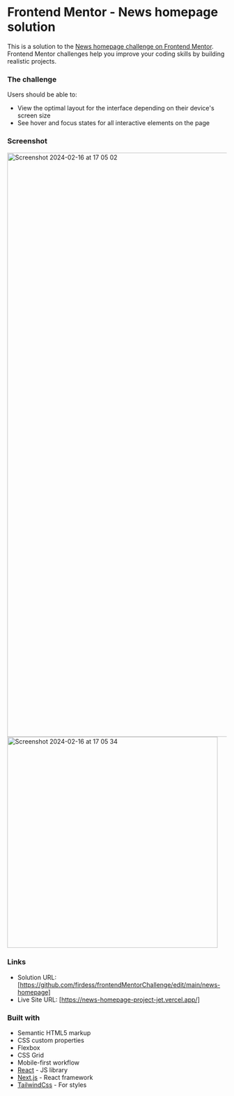 # Frontend Mentor - News homepage solution

This is a solution to the [News homepage challenge on Frontend Mentor](https://www.frontendmentor.io/challenges/news-homepage-H6SWTa1MFl). Frontend Mentor challenges help you improve your coding skills by building realistic projects. 



### The challenge

Users should be able to:

- View the optimal layout for the interface depending on their device's screen size
- See hover and focus states for all interactive elements on the page

### Screenshot
<img width="1337" alt="Screenshot 2024-02-16 at 17 05 02" src="https://github.com/firdess/frontendMentorChallenge/assets/106804722/5741da7b-366d-4749-8f80-eb7ba2136cd7">
<img width="483" alt="Screenshot 2024-02-16 at 17 05 34" src="https://github.com/firdess/frontendMentorChallenge/assets/106804722/f7deca74-0eb0-451d-9d56-6a897308440b">


### Links

- Solution URL: [https://github.com/firdess/frontendMentorChallenge/edit/main/news-homepage]
- Live Site URL: [https://news-homepage-project-jet.vercel.app/]


### Built with

- Semantic HTML5 markup
- CSS custom properties
- Flexbox
- CSS Grid
- Mobile-first workflow
- [React](https://reactjs.org/) - JS library
- [Next.js](https://nextjs.org/) - React framework
- [TailwindCss]((https://tailwindcss.com/)) - For styles










